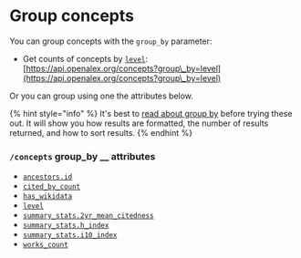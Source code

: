 # Group concepts

You can group concepts with the `group_by` parameter:

* Get counts of concepts by [`level`](concept-object.md#level):\
  [https://api.openalex.org/concepts?group\_by=level](https://api.openalex.org/concepts?group\_by=level)

Or you can group using one the attributes below.

{% hint style="info" %}
It's best to [read about group by](../../how-to-use-the-api/get-groups-of-entities.md) before trying these out. It will show you how results are formatted, the number of results returned, and how to sort results.
{% endhint %}

### `/concepts` group\_by __ attributes

* [`ancestors.id`](concept-object.md#ancestors)
* [`cited_by_count`](concept-object.md#cited\_by\_count)
* [`has_wikidata`](filter-concepts.md#has\_wikidata)
* [`level`](concept-object.md#level)
* [`summary_stats.2yr_mean_citedness`](concept-object.md#summary_stats)
* [`summary_stats.h_index`](concept-object.md#summary_stats)
* [`summary_stats.i10_index`](concept-object.md#summary_stats)
* [`works_count`](concept-object.md#works\_count)
